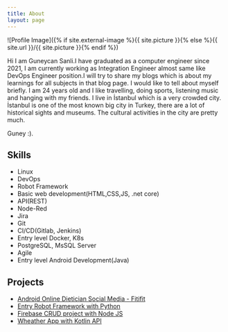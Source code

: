 ```yaml
---
title: About
layout: page
---
```

![Profile Image]({% if site.external-image %}{{ site.picture }}{% else %}{{ site.url }}/{{ site.picture }}{% endif %})

<p>Hi I am Guneycan Sanli.I have graduated as a computer engineer since 2021, I am currently working as Integration Engineer almost same like DevOps Engineer position.I will try to share my blogs which is about my learnings for all subjects in that blog page. I would like to tell about myself briefly. I am 24 years old and I like travelling, doing sports, listening music and hanging with my friends. I live in İstanbul which is a very crowded city. İstanbul is one of the most known big city in Turkey, there are a lot of historical sights and museums. The cultural activities in the city are pretty much. </p>

<p>Guney :).</p>

<h2>Skills</h2>

<ul class="skill-list">
	<li>Linux</li>
	<li>DevOps</li>
	<li>Robot Framework</li>
	<li>Basic web development(HTML,CSS,JS, .net core)</li>
	<li>API(REST)</li>
	<li>Node-Red</li>
	<li>Jira</li>
	<li>Git</li>
	<li>CI/CD(Gitlab, Jenkins)</li>
	<li>Entry level Docker, K8s</li>
	<li>PostgreSQL, MsSQL Server</li>
	<li>Agile</li>
	<li>Entry level Android Development(Java)</li>
</ul>

<h2>Projects</h2>

<ul>
	<li><a href="https://github.com/guneycansanli/Fitifit">Android Online Dietician Social Media - Fitifit</a></li>
	<li><a href="https://github.com/guneycansanli/RobotFramework">Entry Robot Framework with Python</a></li>
	<li><a href="https://github.com/guneycansanli/FitifitAdmin-Node.js">Firebase CRUD project with Node JS</a></li>
	<li><a href="https://github.com/guneycansanli/AppWheatherLast">Wheather App with Kotlin API</a></li>
</ul>
